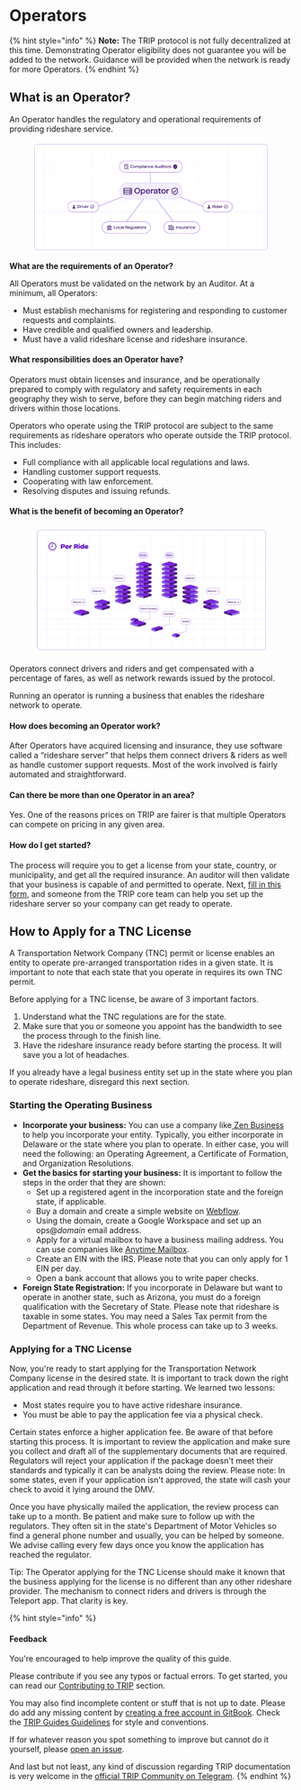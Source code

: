 # Operators

{% hint style="info" %}
**Note:** The TRIP protocol is not fully decentralized at this time. Demonstrating Operator eligibility does not guarantee you will be added to the network. Guidance will be provided when the network is ready for more Operators.
{% endhint %}

## **What is an Operator?**

An Operator handles the regulatory and operational requirements of providing rideshare service.

<figure><img src="../.gitbook/assets/image (8).png" alt=""><figcaption></figcaption></figure>

**What are the requirements of an Operator?**

All Operators must be validated on the network by an Auditor. At a minimum, all Operators:

* Must establish mechanisms for registering and responding to customer requests and complaints.
* Have credible and qualified owners and leadership.
* Must have a valid rideshare license and rideshare insurance.

#### **What responsibilities does an Operator have?**

Operators must obtain licenses and insurance, and be operationally prepared to comply with regulatory and safety requirements in each geography they wish to serve, before they can begin matching riders and drivers within those locations.

Operators who operate using the TRIP protocol are subject to the same requirements as rideshare operators who operate outside the TRIP protocol. This includes:

* Full compliance with all applicable local regulations and laws.
* Handling customer support requests.
* Cooperating with law enforcement.
* Resolving disputes and issuing refunds.

#### **What is the benefit of becoming an Operator?**

<figure><img src="../.gitbook/assets/image (7).png" alt=""><figcaption></figcaption></figure>

Operators connect drivers and riders and get compensated with a percentage of fares, as well as network rewards issued by the protocol.

Running an operator is running a business that enables the rideshare network to operate.

#### How does becoming an Operator work?

After Operators have acquired licensing and insurance, they use software called a “rideshare server” that helps them connect drivers & riders as well as handle customer support requests. Most of the work involved is fairly automated and straightforward.

#### Can there be more than one Operator in an area?

Yes. One of the reasons prices on TRIP are fairer is that multiple Operators can compete on pricing in any given area.

#### How do I get started?

The process will require you to get a license from your state, country, or municipality, and get all the required insurance. An auditor will then validate that your business is capable of and permitted to operate. Next, [fill in this form](https://teleportxyz.typeform.com/to/YFyZeLuy?typeform-source=44kus966t0o.typeform.com), and someone from the TRIP core team can help you set up the rideshare server so your company can get ready to operate.

## How to Apply for a TNC License

A Transportation Network Company (TNC) permit or license enables an entity to operate pre-arranged transportation rides in a given state. It is important to note that each state that you operate in requires its own TNC permit.

Before applying for a TNC license, be aware of 3 important factors.

1. Understand what the TNC regulations are for the state.
2. Make sure that you or someone you appoint has the bandwidth to see the process through to the finish line.
3. Have the rideshare insurance ready before starting the process. It will save you a lot of headaches.

If you already have a legal business entity set up in the state where you plan to operate rideshare, disregard this next section.

### **Starting the Operating Business**

* **Incorporate your business:** You can use a company like[ Zen Business](https://www.zenbusiness.com/) to help you incorporate your entity. Typically, you either incorporate in Delaware or the state where you plan to operate. In either case, you will need the following: an Operating Agreement, a Certificate of Formation, and Organization Resolutions.
* **Get the basics for starting your business:** It is important to follow the steps in the order that they are shown:
  * Set up a registered agent in the incorporation state and the foreign state, if applicable.
  * Buy a domain and create a simple website on [Webflow](https://webflow.com/?utm\_source=google\&utm\_medium=search\&utm\_campaign=SS-GoogleSearch-Brand-US\&utm\_term=kwd-11668981\_webflow\_e\_615901391963\_\_\&gad\_source=1\&gclid=CjwKCAiArLyuBhA7EiwA-qo80I62\_A\_hp5fDecUblJRB-3PkyeHaO\_Sq6lsL5v\_XBTovp-HddkOrHBoCp5oQAvD\_BwE).&#x20;
  * Using the domain, create a Google Workspace and set up an ops@_domain_ email address.
  * Apply for a virtual mailbox to have a business mailing address. You can use companies like [Anytime Mailbox](https://www.anytimemailbox.com/).
  * Create an EIN with the IRS. Please note that you can only apply for 1 EIN per day.&#x20;
  * Open a bank account that allows you to write paper checks.
* **Foreign State Registration:** If you incorporate in Delaware but want to operate in another state, such as Arizona, you must do a foreign qualification with the Secretary of State. Please note that rideshare is taxable in some states. You may need a Sales Tax permit from the Department of Revenue. This whole process can take up to 3 weeks.

### **Applying for a TNC License**

Now, you're ready to start applying for the Transportation Network Company license in the desired state. It is important to track down the right application and read through it before starting. We learned two lessons:

* Most states require you to have active rideshare insurance.
* You must be able to pay the application fee via a physical check.

Certain states enforce a higher application fee. Be aware of that before starting this process. It is important to review the application and make sure you collect and draft all of the supplementary documents that are required. Regulators will reject your application if the package doesn't meet their standards and typically it can be analysts doing the review. Please note: In some states, even if your application isn't approved, the state will cash your check to avoid it lying around the DMV.&#x20;

Once you have physically mailed the application, the review process can take up to a month. Be patient and make sure to follow up with the regulators. They often sit in the state's Department of Motor Vehicles so find a general phone number and usually, you can be helped by someone. We advise calling every few days once you know the application has reached the regulator.&#x20;

Tip: The Operator applying for the TNC License should make it known that the business applying for the license is no different than any other rideshare provider. The mechanism to connect riders and drivers is through the Teleport app. That clarity is key.&#x20;

{% hint style="info" %}
#### Feedback

You're encouraged to help improve the quality of this guide.

Please contribute if you see any typos or factual errors. To get started, you can read our [Contributing to TRIP](https://guides.trip.dev/contributing/contributing-to-trip) section.

You may also find incomplete content or stuff that is not up to date. Please do add any missing content by [creating a free account in GitBook](https://app.gitbook.com/invite/0WSd8UiSeH2xhfJrSbUr/YFiygcuBiy7oN3WJyDRs). Check the [TRIP Guides Guidelines](https://guides.trip.dev/contributing/guides-guidelines) for style and conventions.

If for whatever reason you spot something to improve but cannot do it yourself, please [open an issue](https://github.com/TeleportXYZ/TRIP-Guides/issues/).

And last but not least, any kind of discussion regarding TRIP documentation is very welcome in the [official TRIP Community on Telegram](https://trip.dev/chat).
{% endhint %}
